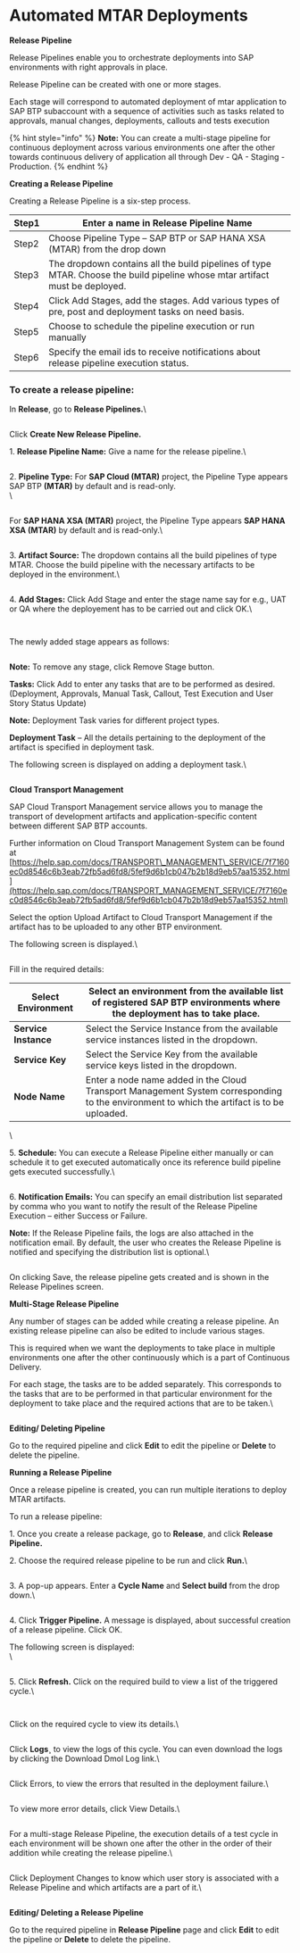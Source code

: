 # Automated MTAR Deployments

**Release Pipeline**

Release Pipelines enable you to orchestrate deployments into SAP environments with right approvals in place.

Release Pipeline can be created with one or more stages.

Each stage will correspond to automated deployment of mtar application to SAP BTP subaccount with a sequence of activities such as tasks related to approvals, manual changes, deployments, callouts and tests execution

{% hint style="info" %}
**Note:** You can create a multi-stage pipeline for continuous deployment across various environments one after the other towards continuous delivery of application all through Dev - QA - Staging - Production.
{% endhint %}

**Creating a Release Pipeline**

Creating a Release Pipeline is a six-step process.

| Step1 | Enter a name in Release Pipeline Name                                                                                       |
| ----- | --------------------------------------------------------------------------------------------------------------------------- |
| Step2 | Choose Pipeline Type – SAP BTP or SAP HANA XSA (MTAR) from the drop down                                                    |
| Step3 | The dropdown contains all the build pipelines of type MTAR. Choose the build pipeline whose mtar artifact must be deployed. |
| Step4 | Click Add Stages, add the stages. Add various types of pre, post and deployment tasks on need basis.                        |
| Step5 | Choose to schedule the pipeline execution or run manually                                                                   |
| Step6 | Specify the email ids to receive notifications about release pipeline execution status.                                     |

### To create a release pipeline:

In **Release**, go to **Release Pipelines.**\


<figure><img src="https://www.docs.releaseowl.com/assets/img/automated-mtar-deployments-1.jpg" alt=""><figcaption></figcaption></figure>

Click **Create New Release Pipeline.**

1\. **Release Pipeline Name:** Give a name for the release pipeline.\


<figure><img src="https://www.docs.releaseowl.com/assets/img/automated-mtar-deployments-2.jpg" alt=""><figcaption></figcaption></figure>

2\. **Pipeline Type:** For **SAP Cloud (MTAR)** project, the Pipeline Type appears SAP BTP **(MTAR)** by default and is read-only.\
\


<figure><img src="https://www.docs.releaseowl.com/assets/img/automated-mtar-deployments-3.jpg" alt=""><figcaption></figcaption></figure>

For **SAP HANA XSA (MTAR)** project, the Pipeline Type appears **SAP HANA XSA (MTAR)** by default and is read-only.\


<figure><img src="https://www.docs.releaseowl.com/assets/img/automated-mtar-deployments-4.jpg" alt=""><figcaption></figcaption></figure>

3\. **Artifact Source:** The dropdown contains all the build pipelines of type MTAR. Choose the build pipeline with the necessary artifacts to be deployed in the environment.\


<figure><img src="https://www.docs.releaseowl.com/assets/img/automated-mtar-deployments-5.jpg" alt=""><figcaption></figcaption></figure>

4\. **Add Stages:** Click Add Stage and enter the stage name say for e.g., UAT or QA where the deployement has to be carried out and click OK.\


<figure><img src="https://www.docs.releaseowl.com/assets/img/automated-mtar-deployments-6.jpg" alt=""><figcaption></figcaption></figure>

<figure><img src="https://www.docs.releaseowl.com/assets/img/automated-mtar-deployments-7.jpg" alt=""><figcaption></figcaption></figure>

The newly added stage appears as follows:

<figure><img src="https://www.docs.releaseowl.com/assets/img/automated-mtar-deployments-8.jpg" alt=""><figcaption></figcaption></figure>

**Note:** To remove any stage, click Remove Stage button.

**Tasks:** Click Add to enter any tasks that are to be performed as desired. (Deployment, Approvals, Manual Task, Callout, Test Execution and User Story Status Update)

**Note:** Deployment Task varies for different project types.

**Deployment Task** – All the details pertaining to the deployment of the artifact is specified in deployment task.

The following screen is displayed on adding a deployment task.\


<figure><img src="../../.gitbook/assets/image (365).png" alt=""><figcaption></figcaption></figure>

**Cloud Transport Management**

SAP Cloud Transport Management service allows you to manage the transport of development artifacts and application-specific content between different SAP BTP accounts.

Further information on Cloud Transport Management System can be found at [https://help.sap.com/docs/TRANSPORT\_MANAGEMENT\_SERVICE/7f7160ec0d8546c6b3eab72fb5ad6fd8/5fef9d6b1cb047b2b18d9eb57aa15352.html](https://help.sap.com/docs/TRANSPORT_MANAGEMENT_SERVICE/7f7160ec0d8546c6b3eab72fb5ad6fd8/5fef9d6b1cb047b2b18d9eb57aa15352.html)

Select the option Upload Artifact to Cloud Transport Management if the artifact has to be uploaded to any other BTP environment.

The following screen is displayed.\


<figure><img src="https://www.docs.releaseowl.com/assets/img/automated-mtar-deployments-10.jpg" alt=""><figcaption></figcaption></figure>

Fill in the required details:

| **Select Environment** | Select an environment from the available list of registered SAP BTP environments where the deployment has to take place.                   |
| ---------------------- | ------------------------------------------------------------------------------------------------------------------------------------------ |
| **Service Instance**   | Select the Service Instance from the available service instances listed in the dropdown.                                                   |
| **Service Key**        | Select the Service Key from the available service keys listed in the dropdown.                                                             |
| **Node Name**          | Enter a node name added in the Cloud Transport Management System corresponding to the environment to which the artifact is to be uploaded. |

\


5\. **Schedule:** You can execute a Release Pipeline either manually or can schedule it to get executed automatically once its reference build pipeline gets executed successfully.\


<figure><img src="https://www.docs.releaseowl.com/assets/img/automated-mtar-deployments-11.jpg" alt=""><figcaption></figcaption></figure>

6\. **Notification Emails:** You can specify an email distribution list separated by comma who you want to notify the result of the Release Pipeline Execution – either Success or Failure.

**Note:** If the Release Pipeline fails, the logs are also attached in the notification email. By default, the user who creates the Release Pipeline is notified and specifying the distribution list is optional.\


<figure><img src="https://www.docs.releaseowl.com/assets/img/automated-mtar-deployments-12.jpg" alt=""><figcaption></figcaption></figure>

On clicking Save, the release pipeline gets created and is shown in the Release Pipelines screen.

**Multi-Stage Release Pipeline**

Any number of stages can be added while creating a release pipeline. An existing release pipeline can also be edited to include various stages.

This is required when we want the deployments to take place in multiple environments one after the other continuously which is a part of Continuous Delivery.

For each stage, the tasks are to be added separately. This corresponds to the tasks that are to be performed in that particular environment for the deployment to take place and the required actions that are to be taken.\


<figure><img src="https://www.docs.releaseowl.com/assets/img/automated-mtar-deployments-13.jpg" alt=""><figcaption></figcaption></figure>

**Editing/ Deleting Pipeline**

Go to the required pipeline and click **Edit** to edit the pipeline or **Delete** to delete the pipeline.

**Running a Release Pipeline**

Once a release pipeline is created, you can run multiple iterations to deploy MTAR artifacts.

To run a release pipeline:

1\. Once you create a release package, go to **Release**, and click **Release Pipeline.**

2\. Choose the required release pipeline to be run and click **Run.**\


<figure><img src="https://www.docs.releaseowl.com/assets/img/automated-mtar-deployments-14.jpg" alt=""><figcaption></figcaption></figure>

3\. A pop-up appears. Enter a **Cycle Name** and **Select build** from the drop down.\


<figure><img src="https://www.docs.releaseowl.com/assets/img/automated-mtar-deployments-15.jpg" alt=""><figcaption></figcaption></figure>

4\. Click **Trigger Pipeline.** A message is displayed, about successful creation of a release pipeline. Click OK.

The following screen is displayed:\
\


<figure><img src="https://www.docs.releaseowl.com/assets/img/automated-mtar-deployments-16.jpg" alt=""><figcaption></figcaption></figure>

5\. Click **Refresh.** Click on the required build to view a list of the triggered cycle.\


<figure><img src="https://www.docs.releaseowl.com/assets/img/automated-mtar-deployments-17.jpg" alt=""><figcaption></figcaption></figure>

<figure><img src="https://www.docs.releaseowl.com/assets/img/automated-mtar-deployments-18.jpg" alt=""><figcaption></figcaption></figure>

Click on the required cycle to view its details.\


<figure><img src="https://www.docs.releaseowl.com/assets/img/automated-mtar-deployments-19.jpg" alt=""><figcaption></figcaption></figure>

Click **Logs¸** to view the logs of this cycle. You can even download the logs by clicking the Download Dmol Log link.\


<figure><img src="../../.gitbook/assets/image (366).png" alt=""><figcaption></figcaption></figure>

Click Errors, to view the errors that resulted in the deployment failure.\


<figure><img src="https://www.docs.releaseowl.com/assets/img/automated-mtar-deployments-21.jpg" alt=""><figcaption></figcaption></figure>

To view more error details, click View Details.\


<figure><img src="https://www.docs.releaseowl.com/assets/img/automated-mtar-deployments-22.jpg" alt=""><figcaption></figcaption></figure>

For a multi-stage Release Pipeline, the execution details of a test cycle in each environment will be shown one after the other in the order of their addition while creating the release pipeline.\


<figure><img src="https://www.docs.releaseowl.com/assets/img/automated-mtar-deployments-23.jpg" alt=""><figcaption></figcaption></figure>

Click Deployment Changes to know which user story is associated with a Release Pipeline and which artifacts are a part of it.\


<figure><img src="https://www.docs.releaseowl.com/assets/img/automated-mtar-deployments-24.jpg" alt=""><figcaption></figcaption></figure>

**Editing/ Deleting a Release Pipeline**

Go to the required pipeline in **Release Pipeline** page and click **Edit** to edit the pipeline or **Delete** to delete the pipeline.
